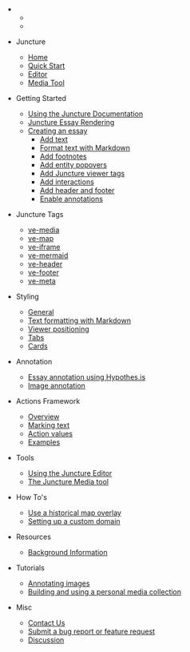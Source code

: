   - 
    - <ve-auth></ve-auth>
    - <ve-button label="Open editor in new window" icon="pencil" href="/editor" target="_blank" auth-required></ve-button>

  - Juncture
    - [Home](/)
    - [Quick Start](/quick-start)
    - [Editor](/embedded-editor)
    - [Media Tool](/embedded-media)

- Getting Started
  - [Using the Juncture Documentation](/getting-started)
  - [Juncture Essay Rendering](/getting-started?id=juncture-essay-rendering)
  - [Creating an essay](/getting-started?id=creating-an-essay)
    - [Add text](/getting-started?id=add-text)
    - [Format text with Markdown](/getting-started?id=format-text-with-markdown)
    - [Add footnotes](/getting-started?id=add-footnotes)
    - [Add entity popovers](/getting-started?id=add-entity-popovers)
    - [Add Juncture viewer tags](/getting-started?id=add-juncture-viewer-tags)
    - [Add interactions](/getting-started?id=add-interactions)
    - [Add header and footer](/getting-started?id=add-header-and-footer)
    - [Enable annotations](/getting-started?id=enable-annotations)

- Juncture Tags
  - [ve-media](/components/media)
  - [ve-map](/components/map)
  - [ve-iframe](/components/iframe)
  - [ve-mermaid](/components/mermaid)
  - [ve-header](/components/header)
  - [ve-footer](/components/footer)
  - [ve-meta](/components/meta)

- Styling
  - [General](/styling/general)
  - [Text formatting with Markdown](/styling/markdown)
  - [Viewer positioning](/styling/viewer-positioning)
  - [Tabs](/styling/tabs)
  - [Cards](/styling/cards)

- Annotation
  - [Essay annotation using Hypothes.is](/annotation/essay-annotation)
  - [Image annotation](/annotation/image-annotation)

- Actions Framework
  - [Overview](/actions?id=overview)
  - [Marking text](/actions?id=marking-text)
  - [Action values](/actions?id=getting-action-values)
  - [Examples](/actions?id=examples)

- Tools
  - [Using the Juncture Editor](/tools/editor)
  - [The Juncture Media tool](/tools/media-tool)

- How To's
  - [Use a historical map overlay](/tutorials/historical-map)
  - [Setting up a custom domain](/tutorials/custom-domain)

- Resources
  - [Background Information](/background)

- Tutorials
  - [Annotating images](/tutorials/annotating-images)
  - [Building and using a personal media collection](/tutorials/media-collection)

- Misc
  - [Contact Us](/contact)
  - [Submit a bug report or feature request](/issues)
  - [Discussion](/discussion)
